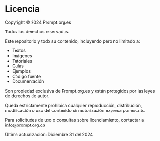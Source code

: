 # Licencia

Copyright © 2024 Prompt.org.es

Todos los derechos reservados.

Este repositorio y todo su contenido, incluyendo pero no limitado a:

- Textos
- Imágenes 
- Tutoriales
- Guías
- Ejemplos
- Código fuente
- Documentación

Son propiedad exclusiva de Prompt.org.es y están protegidos por las leyes de derechos de autor.

Queda estrictamente prohibida cualquier reproducción, distribución, modificación o uso del contenido sin autorización expresa por escrito.

Para solicitudes de uso o consultas sobre licenciamiento, contactar a:
info@prompt.org.es

Última actualización: Diciembre 31 del 2024 